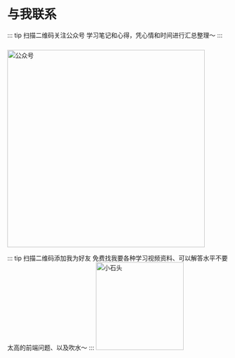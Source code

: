 # 与我联系

:::  tip 扫描二维码关注公众号
学习笔记和心得，凭心情和时间进行汇总整理～
:::

<img src="https://xingorg1.github.io/xingorg1Note/images/qdsb_qrcode.gif" alt="公众号" style="width: 450px;margin-top: 10px;">

::: tip 扫描二维码添加我为好友
免费找我要各种学习视频资料、可以解答水平不要太高的前端问题、以及吹水～
:::
<img src="https://xingorg1.github.io/xingorg1Note/images/me.jpg" alt="小石头" style="width: 200px">
